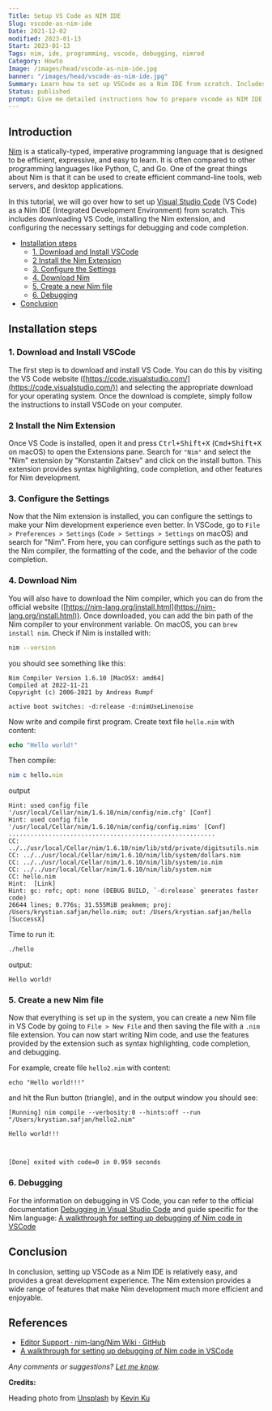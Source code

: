 ```yaml
---
Title: Setup VS Code as NIM IDE
Slug: vscode-as-nim-ide
Date: 2021-12-02
modified: 2023-01-13
Start: 2023-01-13
Tags: nim, ide, programming, vscode, debugging, nimrod
Category: Howto
Image: /images/head/vscode-as-nim-ide.jpg
banner: "/images/head/vscode-as-nim-ide.jpg"
Summary: Learn how to set up VSCode as a Nim IDE from scratch. Includes instructions for downloading VSCode, installing the Nim extension, configuring settings, and debugging Nim code.
Status: published
prompt: Give me detailed instructions how to prepare vscode as NIM IDE starting from scratch (downloading vscode). Provide blog-post style answer with introduction and in the closing reference to related topics such as debugging in vscode and other. In the introduction - provide short info about the nim language.
---
```


## Introduction
[Nim](https://nim-lang.org/) is a statically-typed, imperative programming language that is designed to be efficient, expressive, and easy to learn. It is often compared to other programming languages like Python, C, and Go. One of the great things about Nim is that it can be used to create efficient command-line tools, web servers, and desktop applications.

In this tutorial, we will go over how to set up [Visual Studio Code](https://code.visualstudio.com/) (VS Code) as a Nim IDE (Integrated Development Environment) from scratch. This includes downloading VS Code, installing the Nim extension, and configuring the necessary settings for debugging and code completion.

<!-- MarkdownTOC autolink="true" autoanchor="true" -->

- [Installation steps](#installation-steps)
	- [1. Download and Install VSCode](#1-download-and-install-vscode)
	- [2 Install the Nim Extension](#2-install-the-nim-extension)
	- [3. Configure the Settings](#3-configure-the-settings)
	- [4. Download Nim](#4-download-nim)
	- [5. Create a new Nim file](#5-create-a-new-nim-file)
	- [6. Debugging](#6-debugging)
- [Conclusion](#conclusion)

<!-- /MarkdownTOC -->

<a id="installation-steps"></a>
## Installation steps
<a id="1-download-and-install-vscode"></a>
### 1. Download and Install VSCode
The first step is to download and install VS Code. You can do this by visiting the VS Code website ([https://code.visualstudio.com/](https://code.visualstudio.com/)) and selecting the appropriate download for your operating system. Once the download is complete, simply follow the instructions to install VSCode on your computer.

<a id="2-install-the-nim-extension"></a>
### 2 Install the Nim Extension
Once VS Code is installed, open it and press <kbd>Ctrl+Shift+X</kbd> (<kbd>Cmd+Shift+X</kbd> on macOS) to open the Extensions pane. Search for `"Nim"` and select the "Nim" extension by "Konstantin Zaitsev" and click on the install button. This extension provides syntax highlighting, code completion, and other features for Nim development.

<a id="3-configure-the-settings"></a>
### 3. Configure the Settings
Now that the Nim extension is installed, you can configure the settings to make your Nim development experience even better. In VSCode, go to `File > Preferences > Settings` (`Code > Settings > Settings` on macOS) and search for "Nim". From here, you can configure settings such as the path to the Nim compiler, the formatting of the code, and the behavior of the code completion.

<a id="4-download-nim"></a>
### 4. Download Nim
You will also have to download the Nim compiler, which you can do from the official website ([https://nim-lang.org/install.html](https://nim-lang.org/install.html)). Once downloaded, you can add the bin path of the Nim compiler to your environment variable. On macOS, you can `brew install nim`. 
Check if Nim is installed with:
```sh
nim --version
```

you should see something like this:

```
Nim Compiler Version 1.6.10 [MacOSX: amd64]
Compiled at 2022-11-21
Copyright (c) 2006-2021 by Andreas Rumpf

active boot switches: -d:release -d:nimUseLinenoise
```

Now write and compile first program. Create text file `hello.nim` with content:
```nim
echo "Hello world!"
```

Then compile:
```nim
nim c hello.nim
```

output
```
Hint: used config file '/usr/local/Cellar/nim/1.6.10/nim/config/nim.cfg' [Conf]
Hint: used config file '/usr/local/Cellar/nim/1.6.10/nim/config/config.nims' [Conf]
.........................................................
CC: ../../usr/local/Cellar/nim/1.6.10/nim/lib/std/private/digitsutils.nim
CC: ../../usr/local/Cellar/nim/1.6.10/nim/lib/system/dollars.nim
CC: ../../usr/local/Cellar/nim/1.6.10/nim/lib/system/io.nim
CC: ../../usr/local/Cellar/nim/1.6.10/nim/lib/system.nim
CC: hello.nim
Hint:  [Link]
Hint: gc: refc; opt: none (DEBUG BUILD, `-d:release` generates faster code)
26644 lines; 0.776s; 31.555MiB peakmem; proj: /Users/krystian.safjan/hello.nim; out: /Users/krystian.safjan/hello [SuccessX]
```

Time to run it:
```sh
./hello
```
output:
```
Hello world!
```

<a id="5-create-a-new-nim-file"></a>
### 5. Create a new Nim file
Now that everything is set up in the system, you can create a new Nim file in VS Code by going to `File > New File` and then saving the file with a `.nim` file extension. You can now start writing Nim code, and use the features provided by the extension such as syntax highlighting, code completion, and debugging.

For example, create file `hello2.nim` with content:
```
echo "Hello world!!!"
```

and hit the Run button (triangle), and in the output window you should see:
```
[Running] nim compile --verbosity:0 --hints:off --run "/Users/krystian.safjan/hello2.nim"

Hello world!!!

  

[Done] exited with code=0 in 0.959 seconds
```


<a id="6-debugging"></a>
### 6. Debugging
For the information on debugging in VS Code, you can refer to the official documentation [Debugging in Visual Studio Code](https://code.visualstudio.com/docs/editor/debugging) and guide specific for the Nim language: [A walkthrough for setting up debugging of Nim code in VSCode](https://github.com/jasonprogrammer/nim-debug-example)

<a id="conclusion"></a>
## Conclusion
In conclusion, setting up VSCode as a Nim IDE is relatively easy, and provides a great development experience. The Nim extension provides a wide range of features that make Nim development much more efficient and enjoyable. 


## References
- [Editor Support · nim-lang/Nim Wiki · GitHub](https://github.com/nim-lang/Nim/wiki/Editor-Support)
- [A walkthrough for setting up debugging of Nim code in VSCode](https://github.com/jasonprogrammer/nim-debug-example)

*Any comments or suggestions? [Let me know](mailto:ksafjan@gmail.com?subject=Blog+post).*

**Credits:**

Heading photo from [Unsplash](https://unsplash.com/photos/w7ZyuGYNpRQ) by [Kevin Ku](https://unsplash.com/@ikukevk)
